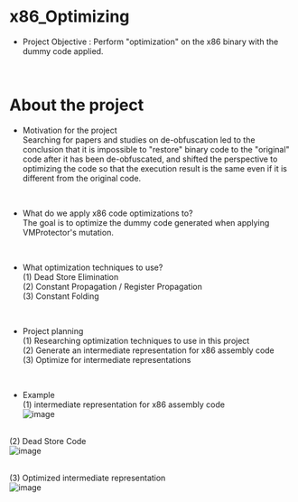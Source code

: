 # x86_Optimizing
- Project Objective : Perform "optimization" on the x86 binary with the dummy code applied.<br>
<br>

# About the project
- Motivation for the project <br>
Searching for papers and studies on de-obfuscation led to the conclusion that it is impossible to "restore" binary code to the "original" code after it has been de-obfuscated, and shifted the perspective to optimizing the code so that the execution result is the same even if it is different from the original code.
<br>

- What do we apply x86 code optimizations to?<br>
The goal is to optimize the dummy code generated when applying VMProtector's mutation.<br>
<br>

- What optimization techniques to use? <br>
    (1) Dead Store Elimination<br>
    (2) Constant Propagation / Register Propagation<br>
    (3) Constant Folding<br>
<br>

- Project planning<br>
    (1) Researching optimization techniques to use in this project<br>
    (2) Generate an intermediate representation for x86 assembly code<br>
    (3) Optimize for intermediate representations<br>
<br>

- Example<br>
(1) intermediate representation for x86 assembly code<br>
![image](https://user-images.githubusercontent.com/15829327/236723160-22374843-4206-44ce-b431-5446805cce70.png)<br><br>

(2) Dead Store Code<br>
![image](https://github.com/DoubleS1405/x86_Optimizing/assets/15829327/ad1eb2fd-44e9-40b7-bb43-a50554cd8efb)<br><br>

(3) Optimized intermediate representation <br>
![image](https://github.com/DoubleS1405/x86_Optimizing/assets/15829327/691a1703-4d8c-40d1-88f4-3089e73827e0)<br><br>

<br>
